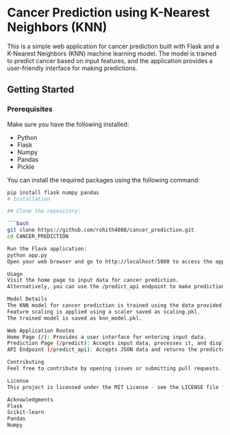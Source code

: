 # Cancer Prediction using K-Nearest Neighbors (KNN)

This is a simple web application for cancer prediction built with Flask and a K-Nearest Neighbors (KNN) machine learning model. The model is trained to predict cancer based on input features, and the application provides a user-friendly interface for making predictions.

## Getting Started

### Prerequisites

Make sure you have the following installed:

- Python
- Flask
- Numpy
- Pandas
- Pickle

You can install the required packages using the following command:

```bash
pip install flask numpy pandas
# Installation

## Clone the repository:

```bash
git clone https://github.com/rohith4088/cancer_prediction.git
cd CANCER_PREDICTION

Run the Flask application:
python app.py
Open your web browser and go to http://localhost:5000 to access the application.

Usage
Visit the home page to input data for cancer prediction.
Alternatively, you can use the /predict_api endpoint to make predictions via API by sending a JSON request.

Model Details
The KNN model for cancer prediction is trained using the data provided.
Feature scaling is applied using a scaler saved as scaling.pkl.
The trained model is saved as knn_model.pkl.

Web Application Routes
Home Page (/): Provides a user interface for entering input data.
Prediction Page (/predict): Accepts input data, processes it, and displays the predicted result.
API Endpoint (/predict_api): Accepts JSON data and returns the predicted result.

Contributing
Feel free to contribute by opening issues or submitting pull requests. Your feedback and contributions are welcome!

License
This project is licensed under the MIT License - see the LICENSE file for details.

Acknowledgments
Flask
Scikit-learn
Pandas
Numpy
